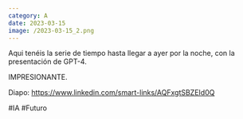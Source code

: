 ```yaml
--- 
category: A 
date: 2023-03-15 
image: /2023-03-15_2.png 
--- 
```


Aqui tenéis la serie de tiempo hasta llegar a ayer por la noche, con la presentación de GPT-4. 

IMPRESIONANTE.

Diapo: https://www.linkedin.com/smart-links/AQFxgtSBZEId0Q

#IA #Futuro